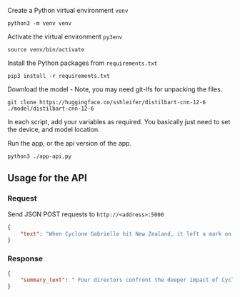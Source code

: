 Create a Python virtual environment `venv`
```
python3 -m venv venv
```

Activate the virtual environment `py3env`
```
source venv/bin/activate
```

Install the Python packages from `requirements.txt`
```
pip3 install -r requirements.txt
```

Download the model - Note, you may need git-lfs for unpacking the files. 
```
git clone https://huggingface.co/sshleifer/distilbart-cnn-12-6 ./model/distilbart-cnn-12-6
```

In each script, add your variables as required. You basically just need to set the device, and model location. 

Run the app, or the api version of the app.
```
python3 ./app-api.py
```

## Usage for the API

### Request
Send JSON POST requests to `http://<address>:5000`
```json
{
	"text": "When Cyclone Gabrielle hit New Zealand, it left a mark on us beyond the physical destruction.  In this series of short films, made with the support of NZ On Air, four directors confront the deeper impact on four of our worst-affected communities - Esk Valley in Hawke’s Bay, State Highway 35 around East Cape, and Muriwai and Te Henga/Bethells Beach on Auckland’s West Coast. Te Henga residents are mourning not just where they live, but a part of who they are, says Anna Marbrook. “We have experienced the land literally falling away under our feet. ”The River Memory director and Te Henga resident uses the term “ecological grief” to explain it. “It’s a loss of a way of life or a loss of something you thought was going to be, but in fact, it’s not going to be like that in the future. ”Te Henga, or Bethells Beach, is a small and tight-knit community of several hundred people on the west coast of the North Island, near Auckland. Residents are still cleaning up following the destruction from Cyclone Gabrielle on the 13th and 14th of February, but the film describes how the damage goes much deeper. Gabrielle has permanently damaged the landscape in which multiple generations have lived, worked, and made memories. The Waitākere river level rose dramatically during the cyclone, leading to the damage and destruction of bridges and houses throughout the settlement. Marbrook said afterwards she could see great open wounds where sections of hillsides had fallen, tracts of the native bush had been ripped out and tonnes of farmland had quite literally slumped. ",
}
```

### Response
```json
{
	"summary_text": " Four directors confront the deeper impact of Cyclone Gabrielle on four of ourworst-affected communities . Te Henga, or Bethells Beach, is a small and tight-knit community of severalhundred people on the west coast of the North Island, near Auckland . The Waitākere river level rosedramatically during the cyclone, leading to the damage and destruction of bridges and houses ."
}
```
